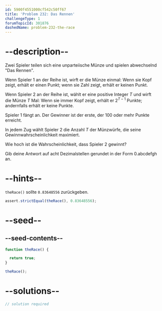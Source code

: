 ```yaml
---
id: 5900f4551000cf542c50ff67
title: 'Problem 232: Das Rennen'
challengeType: 1
forumTopicId: 301876
dashedName: problem-232-the-race
---
```


# --description--

Zwei Spieler teilen sich eine unparteiische Münze und spielen abwechselnd "Das Rennen".

Wenn Spieler 1 an der Reihe ist, wirft er die Münze einmal: Wenn sie Kopf zeigt, erhält er einen Punkt; wenn sie Zahl zeigt, erhält er keinen Punkt.

Wenn Spieler 2 an der Reihe ist, wählt er eine positive Integer $T$ und wirft die Münze $T$ Mal: Wenn sie immer Kopf zeigt, erhält er $2^{T - 1}$ Punkte; andernfalls erhält er keine Punkte.

Spieler 1 fängt an. Der Gewinner ist der erste, der 100 oder mehr Punkte erreicht.

In jedem Zug wählt Spieler 2 die Anzahl $T$ der Münzwürfe, die seine Gewinnwahrscheinlichkeit maximiert.

Wie hoch ist die Wahrscheinlichkeit, dass Spieler 2 gewinnt?

Gib deine Antwort auf acht Dezimalstellen gerundet in der Form 0.abcdefgh an.

# --hints--

`theRace()` sollte `0.83648556` zurückgeben.

```js
assert.strictEqual(theRace(), 0.83648556);
```

# --seed--

## --seed-contents--

```js
function theRace() {

  return true;
}

theRace();
```

# --solutions--

```js
// solution required
```

